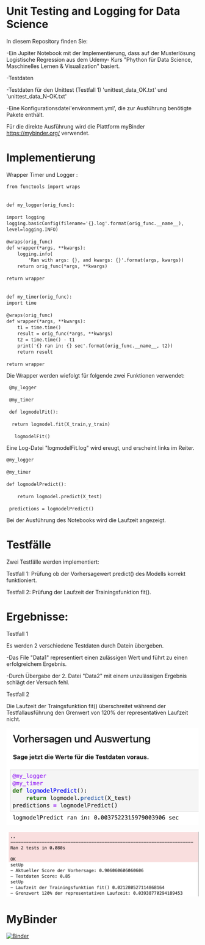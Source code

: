 # Unit Testing and Logging for Data Science

In diesem Repository finden Sie:

-Ein Jupiter Notebook mit der Implementierung, dass auf der Musterlösung Logistische Regression aus dem Udemy- Kurs "Phython für Data Science, Maschinelles Lernen & Visualization" basiert.

-Testdaten

-Testdaten für den Unittest (Testfall 1) 'unittest_data_OK.txt' und 'unittest_data_N-OK.txt'

-Eine Konfigurationsdatei'environment.yml', die zur Ausführung benötigte Pakete enthält. 

Für die direkte Ausführung wird die Plattform myBinder https://mybinder.org/ verwendet.

# Implementierung

 Wrapper Timer und Logger :




    from functools import wraps


    def my_logger(orig_func):

    import logging
    logging.basicConfig(filename='{}.log'.format(orig_func.__name__), level=logging.INFO)

    @wraps(orig_func)
    def wrapper(*args, **kwargs):
        logging.info(
            'Ran with args: {}, and kwargs: {}'.format(args, kwargs))
        return orig_func(*args, **kwargs)

    return wrapper


    def my_timer(orig_func):
    import time

    @wraps(orig_func)
    def wrapper(*args, **kwargs):
        t1 = time.time()
        result = orig_func(*args, **kwargs)
        t2 = time.time() - t1
        print('{} ran in: {} sec'.format(orig_func.__name__, t2))
        return result

    return wrapper





Die Wrapper werden wiefolgt für folgende zwei Funktionen verwendet:





     @my_logger
 
     @my_timer
 
     def logmodelFit():
 
      return logmodel.fit(X_train,y_train)
    
       logmodelFit()




Eine Log-Datei "logmodelFit.log" wird ereugt, und erscheint links im Reiter. 






    @my_logger
  
    @my_timer
  
    def logmodelPredict():
  
        return logmodel.predict(X_test)
      
     predictions = logmodelPredict()





Bei der Ausführung des Notebooks wird die Laufzeit angezeigt.

# Testfälle

Zwei Testfälle werden implementiert:


Testfall 1: Prüfung ob der Vorhersagewert predict() des Modells korrekt funktioniert.


Testfall 2: Prüfung der Laufzeit der Trainingsfunktion fit(). 




# Ergebnisse: 

Testfall 1

Es werden 2 verschiedene Testdaten durch Datein übergeben. 

-Das File "Data1" representiert einen zulässigen Wert und führt zu einen erfolgreichem Ergebnis. 


-Durch Übergabe der 2. Datei "Data2" mit einem unzulässigen Ergebnis schlägt der Versuch fehl. 


Testfall 2

Die Laufzeit der Traingsfunktion fit() überschreitet während der Testfallausführung den Grenwert von 120% der representativen Laufzeit nicht.

![alt text](https://github.com/AlessioDalCero/Unit-Testing-and-Logging-for-Data-Science/blob/1e9b1fb47f2df4e3d7cf72e7236a4efa68f646b2/Foto.png)


![alt text](https://github.com/AlessioDalCero/Unit-Testing-and-Logging-for-Data-Science/blob/ae3aff5184e2b5b080a44d9eaa43634fae27a3d1/Bildschirmfoto%202023-07-29%20um%2013.06.31.png)




# MyBinder 

[![Binder](https://mybinder.org/badge_logo.svg)](https://mybinder.org/v2/gh/AlessioDalCero/Unit-Testing-and-Logging-for-Data-Science/HEAD)
